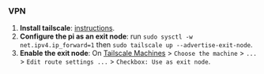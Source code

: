 ### VPN
1. **Install tailscale**: [instructions](https://tailscale.com/download/linux/debian-bookworm).
2. **Configure the pi as an exit node**: run `sudo sysctl -w net.ipv4.ip_forward=1` then `sudo tailscale up --advertise-exit-node`.
3. **Enable the exit node**: On [Tailscale Machines](https://login.tailscale.com/admin/machines) > `Choose the machine` > `...` > `Edit route settings ...` > `Checkbox: Use as exit node`.
